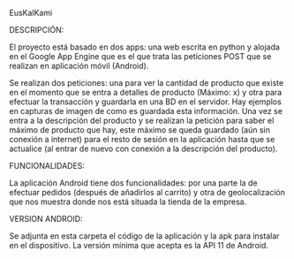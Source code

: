 EusKalKami


DESCRIPCIÓN:


El proyecto está basado en dos apps: una web escrita en python y alojada en el Google App Engine que es el que trata las peticiones POST que se realizan en aplicación móvil (Android).


Se realizan dos peticiones: una para ver la cantidad de producto que existe en el momento que se entra a detalles de producto (Máximo: x) y otra para efectuar la transacción y guardarla en una BD en el servidor. Hay ejemplos en capturas de imagen de como es guardada esta información.
Una vez se entra a la descripción del producto y se realizan la petición para saber el máximo de producto que hay, este máximo se queda guardado (aún sin conexión a internet) para el resto de sesión en la aplicación hasta que se actualice (al entrar de nuevo con conexión a la descripción del producto).


FUNCIONALIDADES:

La aplicación Android tiene dos funcionalidades: por una parte la de efectuar pedidos (después de añadirlos al carrito) y otra de geolocalización que nos muestra donde nos está situada la tienda de la empresa.


VERSION ANDROID:


Se adjunta en esta carpeta el código de la aplicación y la apk para instalar en el dispositivo. 
La versión mínima que acepta es la API 11 de Android.
